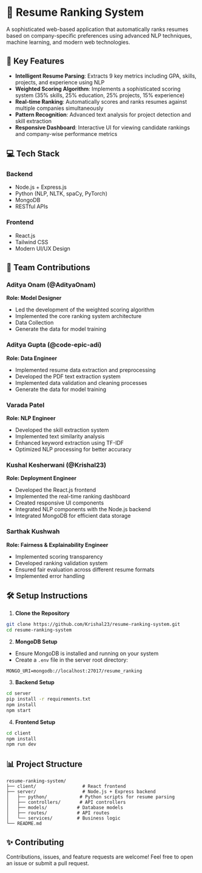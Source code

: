 # 📝 Resume Ranking System

A sophisticated web-based application that automatically ranks resumes based on company-specific preferences using advanced NLP techniques, machine learning, and modern web technologies.

## 🚀 Key Features

- **Intelligent Resume Parsing**: Extracts 9 key metrics including GPA, skills, projects, and experience using NLP
- **Weighted Scoring Algorithm**: Implements a sophisticated scoring system (35% skills, 25% education, 25% projects, 15% experience)
- **Real-time Ranking**: Automatically scores and ranks resumes against multiple companies simultaneously
- **Pattern Recognition**: Advanced text analysis for project detection and skill extraction
- **Responsive Dashboard**: Interactive UI for viewing candidate rankings and company-wise performance metrics

## 💻 Tech Stack

### Backend
- Node.js + Express.js
- Python (NLP, NLTK, spaCy, PyTorch)
- MongoDB
- RESTful APIs

### Frontend
- React.js
- Tailwind CSS
- Modern UI/UX Design

## 👥 Team Contributions

### Aditya Onam (@AdityaOnam)
**Role: Model Designer**
- Led the development of the weighted scoring algorithm
- Implemented the core ranking system architecture
- Data Collection
- Generate the data for model training

### Aditya Gupta (@code-epic-adi)
**Role: Data Engineer**
- Implemented resume data extraction and preprocessing
- Developed the PDF text extraction system
- Implemented data validation and cleaning processes
- Generate the data for model training

### Varada Patel
**Role: NLP Engineer**
- Developed the skill extraction system
- Implemented text similarity analysis
- Enhanced keyword extraction using TF-IDF
- Optimized NLP processing for better accuracy

### Kushal Kesherwani (@Krishal23)
**Role: Deployment Engineer**
- Developed the React.js frontend
- Implemented the real-time ranking dashboard
- Created responsive UI components
- Integrated NLP components with the Node.js backend
- Integrated MongoDB for efficient data storage

### Sarthak Kushwah
**Role: Fairness & Explainability Engineer**
- Implemented scoring transparency
- Developed ranking validation system
- Ensured fair evaluation across different resume formats
- Implemented error handling

## 🛠️ Setup Instructions

1. **Clone the Repository**
```bash
git clone https://github.com/Krishal23/resume-ranking-system.git
cd resume-ranking-system
```

2. **MongoDB Setup**
- Ensure MongoDB is installed and running on your system
- Create a `.env` file in the server root directory:
```
MONGO_URI=mongodb://localhost:27017/resume_ranking
```

3. **Backend Setup**
```bash
cd server
pip install -r requirements.txt
npm install
npm start
```

4. **Frontend Setup**
```bash
cd client
npm install
npm run dev
```

## 📊 Project Structure
```
resume-ranking-system/
├── client/                 # React frontend
├── server/                 # Node.js + Express backend
│   ├── python/            # Python scripts for resume parsing
│   ├── controllers/       # API controllers
│   ├── models/           # Database models
│   ├── routes/           # API routes
│   └── services/         # Business logic
└── README.md
```

## ✨ Contributing
Contributions, issues, and feature requests are welcome! Feel free to open an issue or submit a pull request.



